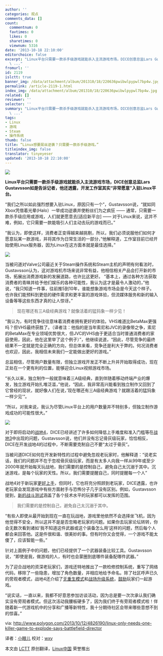 ```yaml
---
author: ''
categories: 观点
comments_data: []
count:
  commentnum: 0
  favtimes: 0
  likes: 0
  sharetimes: 0
  viewnum: 5316
date: '2013-10-18 22:10:00'
editorchoice: false
excerpt: "Linux平台只需要一款杀手级游戏就能杀入主流游戏市场，DICE创意总监Lars Gustavsson如是告诉记者，他还透露，开发工作室其实非常愿意入驻Linux平台。\r\n我们之所以如此强烈想要入驻Linux，原因只有一个，Gustavsson说
  \ ..."
fromurl: ''
id: 2119
islctt: true
banner_img: /data/attachment/album/201310/18/220636pwibwlpypwl7bp4w.jpg
permalink: /article-2119-1.html
index_img: /data/attachment/album/201310/18/220636pwibwlpypwl7bp4w.jpg.thumb.jpg
related: []
reviewer: ''
selector: ''
summary: "Linux平台只需要一款杀手级游戏就能杀入主流游戏市场，DICE创意总监Lars Gustavsson如是告诉记者，他还透露，开发工作室其实非常愿意入驻Linux平台。\r\n我们之所以如此强烈想要入驻Linux，原因只有一个，Gustavsson说
  \ ..."
tags:
- Linux
- 游戏
- Steam
- 操作系统
thumb: false
title: “Linux想要屌丝逆袭？只需要一款杀手级游戏。”
titleindex_img: false
translator: tinyeyeser
updated: '2013-10-18 22:10:00'
---
```


 ![](/data/attachment/album/201310/18/220636pwibwlpypwl7bp4w.jpg)


**Linux平台只需要一款杀手级游戏就能杀入主流游戏市场，DICE创意总监Lars Gustavsson如是告诉记者，他还透露，开发工作室其实“非常愿意”入驻Linux平台。**


“我们之所以如此强烈想要入驻Linux，原因只有一个”，Gustavsson说，“就如同Xbox凭借着光晕(Halo）一举成功逆袭并使粉丝们为之疯狂 —— 通常，只需要一款杀手级应用或游戏，人们就更愿意去[适应新平台] —— 对于Linux来说，这并不难，例如，它只需要一款能吸引人们主动去玩的游戏而已。”


“我认为，即使这样，消费者正变得越来越挑剔，所以，我们必须说服他们如何才愿意玩某一款游戏，并将其作为日常生活的一部分，”他解释道，工作室目前已经开始使用Linux服务器，因为Linux在这方面本就是最佳选择。”


![](/data/attachment/album/201310/18/220640nrzepo6kkm3svchm.jpg) 


当被问道对Valve公司最近关于Steam操作系统和Steam主机的声明有何看法时，Gustavsson认为，这对游戏机市场来说非常有益，他相信相关产品会打开新的市场，拓展出消费游戏新的发展道路，也许比这更好。 “基本上，通过各种方法获取消费者的青睐并给予他们娱乐的各种可能性，我认为这才是最令人激动的，”他说，“我只知道一件事，往前推5到10年，谁能想象游戏市场会是今天这个样子。也许我们能预料到更低的硬件需求和更丰富的游戏体验，但流媒体服务和新的输入设备等等这些东西才真的让人惊讶。”



> 
> 现在哪还有三A级经典游戏？就像活着的猛犸象一样少见！
> 
> 
> 


“我认为，有时竞争往往意味着消费者拥有更好的体验。VHS难道比BetaMax更强吗？但VHS最终获胜了。（译者注：他指的是当年索尼和JVC的录像带之争，索尼的BetaMax在专业领域优势很大，但JVC的VHS由于更适合当时普通消费者的家庭使用，因此，他在这里举了这个例子）”，他继续说道，“因此，尽管竞争的最终结果不一定就是完全正确的方向，但总体来看，竞争还是利大于弊的。何况消费者也欢迎，因此，我相信未来我们一定能做出更好的游戏。”


总监相信，尽管用户数量有限，但独立游戏开发正不断上升并开始取得成功，现在正处在一个更有利的位置，能够迎合Linux视频游戏市场。


“长久以来，独立制作一般就意味着三A级经典，直到伴随着移动终端产业的爆发，独立游戏开始扎堆泛滥，”他说，“因此，我非常高兴能看到独立制作又回到了它曾经的现状，就好像人们在说，’现在哪还有三A级经典游戏？就跟活着的猛犸象一样少见‘“。


“所以，对我来说，我认为尽管Linux平台上的用户数量并不特别多，但独立制作游戏成功的可能性很大。”


![](/data/attachment/album/201310/18/2206425g216r7dmg5f2g1p.jpg) 


对于即将启动的[战地4](http://www.polygon.com/game/battlefield-4/10364)，DICE已经讲述了许多如何降低上手难度和准入门槛等在[战地3](http://www.polygon.com/game/battlefield-3/1762)中出现的问题，Gustavsson说，他们并没有忘记骨灰级玩家，恰恰相反，DICE在开发战地4的过程中，不断需要克制自己不要“太过于骨灰”。


当被问道DICE如何在开发新特性的过程中避免忽视老玩家时，他解释道：“说老实话，我们的问题并不在于忽视骨灰级玩家，而是有太多人向我一样从99年或至少2000年就开始每天玩战地，我们需要的是控制自己，避免自己太沉溺于其中。沉迷游戏，是每个玩家的天性。所以，我们需要提醒自己，同时提醒每一个人”


战地4对于新玩家[更好上手](http://www.polygon.com/2013/10/3/4798128/we-should-be-slapped-for-battlefield-3s-unlocks-says-dice-creative)，但同时，它也将充分照顾到老玩家，DICE透露，也许老玩家会发现游戏中有些方面射手与恐怖分子几乎没有区别。例如，Gustavsson提到，[新的战斗测试](http://www.polygon.com/2013/9/4/4694158/battlefield-4-vehicle-test-range-server-options)涵盖了各个技术水平的玩家都可以发挥的范围。



> 
> 我们需要的是控制自己，避免自己太沉溺于其中。
> 
> 
> 


“有些人即使从最开始到现在一直在玩战地，游戏里他依然不会选择坐飞机，因为他觉得不安全，所以这并不是是否忽略老玩家的问题。如果你去玩家论坛转转，你会无数次看到诸如‘我不知道这件武器或这个装备怎么用‘这样的问题，然后每个人都会来回答他。这是件很和谐、很美妙的事。但有时你又会觉得，一个游戏不能太傻了，应该智能一些。”


针对上面例子中的问题，他们已经提供了一个武器装备比较工具。Gustavsson说，“即使是我，做游戏的人，有时也会蒙圈到底哪件装备配哪件武器。”


为了迎合战地的资深老玩家们，游戏还特地推出了一款检修控制系统，重写了网络代码，移除了一些隐患，增加了角色数量，并相应地给予命名。除了社区呼声已久的旁观者模式，战地4还介绍了[无重生模式](http://www.polygon.com/2013/9/26/4775632/battlefield-4s-multiplayer-modes-player-counts-detailed-by-dice)和[战场升级系统](http://www.polygon.com/2013/8/16/4627536/battlefield-4-kit-customization-field-upgrade-system-detailed)，[鼓励](http://www.polygon.com/2013/8/9/4607030/battlefield-4-will-encourage-but-never-force-team-play)玩家们一起游戏。


“说实话，一直以来，我都不好意思参加访谈活动，因为总是要一次次承认我们确实没有旁观者模式。但这次活动我腰板硬多了，因为我们终于有旁观者模式啦！伴随着新一代游戏机中的分享和广播等新特性，我十分期待社区会带来哪些意想不到的惊喜。”


 


via: <http://www.polygon.com/2013/10/12/4826190/linux-only-needs-one-killer-game-to-explode-says-battlefield-director>


译者：[小眼儿](https://github.com/tinyeyeser) 校对：[wxy](https://github.com/wxy)


本文由 [LCTT](https://github.com/LCTT/TranslateProject) 原创翻译，[Linux中国](http://linux.cn/) 荣誉推出
